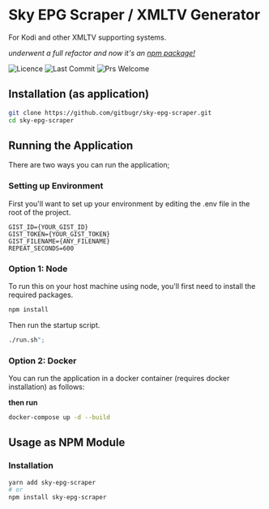 # Sky EPG Scraper / XMLTV Generator

For Kodi and other XMLTV supporting systems.

_underwent a full refactor and now it's an [npm package!](https://npmjs.com/)_

![Licence](https://img.shields.io/github/license/gitbugr/sky-epg-xmltv-kodi)
![Last Commit](https://img.shields.io/github/last-commit/gitbugr/sky-epg-xmltv-kodi)
![Prs Welcome](https://img.shields.io/badge/PRs-welcome-brightgreen)

## Installation (as application)

```bash
git clone https://github.com/gitbugr/sky-epg-scraper.git
cd sky-epg-scraper
```

## Running the Application

There are two ways you can run the application;

### Setting up Environment

First you'll want to set up your environment by editing the .env file in the root
of the project.

```env
GIST_ID={YOUR_GIST_ID}
GIST_TOKEN={YOUR_GIST_TOKEN}
GIST_FILENAME={ANY_FILENAME}
REPEAT_SECONDS=600
```

### Option 1: Node

To run this on your host machine using node, you'll first need to install the
required packages.

```bash
npm install
```

Then run the startup script.

```bash
./run.sh";
```

### Option 2: Docker

You can run the application in a docker container (requires docker installation)
as follows:

**then run**

```bash
docker-compose up -d --build
```

## Usage as NPM Module

### Installation

```bash
yarn add sky-epg-scraper
# or
npm install sky-epg-scraper
```
